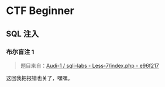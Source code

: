 # CTF Beginner

## SQL 注入

### 布尔盲注 1

> 题目来自：[Audi-1 / sqli-labs - Less-7/index.php - e96f217](https://github.com/Audi-1/sqli-labs/blob/e96f21776372c8613a7e565106e62bc01a59355e/Less-7/index.php)

这回我把报错也关了，嘿嘿。
